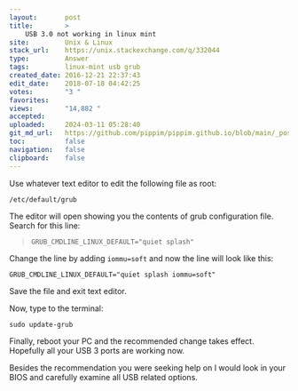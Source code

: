 ```yaml
---
layout:       post
title:        >
    USB 3.0 not working in linux mint
site:         Unix & Linux
stack_url:    https://unix.stackexchange.com/q/332044
type:         Answer
tags:         linux-mint usb grub
created_date: 2016-12-21 22:37:43
edit_date:    2018-07-18 04:42:25
votes:        "3 "
favorites:    
views:        "14,882 "
accepted:     
uploaded:     2024-03-11 05:28:40
git_md_url:   https://github.com/pippim/pippim.github.io/blob/main/_posts/2016/2016-12-21-USB-3.0-not-working-in-linux-mint.md
toc:          false
navigation:   false
clipboard:    false
---
```


Use whatever text editor to edit the following file as root:

``` 
/etc/default/grub
```

The editor will open showing you the contents of grub configuration file. Search for this line:

>     GRUB_CMDLINE_LINUX_DEFAULT="quiet splash"  

Change the line by adding `iommu=soft` and now the line will look like this:

``` 
GRUB_CMDLINE_LINUX_DEFAULT="quiet splash iommu=soft"
```

Save the file and exit text editor.

Now, type to the terminal:

``` 
sudo update-grub
```

Finally, reboot your PC and the recommended change takes effect. Hopefully all your USB 3 ports are working now.

Besides the recommendation you were seeking help on I would look in your BIOS and carefully examine all USB related options.



